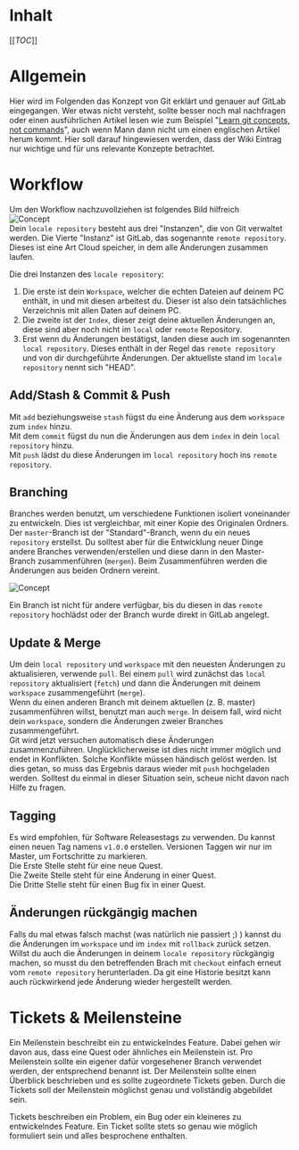 # Inhalt

[[_TOC_]]

# Allgemein

Hier wird im Folgenden das Konzept von Git erklärt und genauer auf GitLab eingegangen. Wer etwas nicht versteht, sollte besser noch mal nachfragen oder einen ausführlichen Artikel lesen wie zum Beispiel "[Learn git concepts, not commands](https://dev.to/unseenwizzard/learn-git-concepts-not-commands-4gjc)", auch wenn Mann dann nicht um einen englischen Artikel herum kommt. Hier soll darauf hingewiesen werden, dass der Wiki Eintrag nur wichtige und für uns relevante Konzepte betrachtet.

# Workflow

Um den Workflow nachzuvollziehen ist folgendes Bild hilfreich  
![Concept](https://cdn.discordapp.com/attachments/520955035832811521/615837217562165259/MgaV9.png)  
Dein `locale repository` besteht aus drei "Instanzen", die von Git verwaltet werden. 
Die Vierte "Instanz" ist GitLab, das sogenannte `remote repository`. Dieses ist eine Art Cloud speicher, in dem alle Änderungen zusammen laufen.

Die drei Instanzen des `locale repository`:
1. Die erste ist dein `Workspace`, welcher die echten Dateien auf deinem PC enthält, in und mit diesen arbeitest du. Dieser ist also dein tatsächliches Verzeichnis mit allen Daten auf deinem PC.
2. Die zweite ist der `Index`, dieser zeigt deine aktuellen Änderungen an, diese sind aber noch nicht im `local` oder `remote` Repository.
3. Erst wenn du Änderungen bestätigst, landen diese auch im sogenannten `local repository`. Dieses enthält in der Regel das `remote repository` und von dir durchgeführte Änderungen. Der aktuellste stand im `locale repository` nennt sich "HEAD".

## Add/Stash & Commit & Push

Mit `add` beziehungsweise `stash` fügst du eine Änderung aus dem `workspace` zum `index` hinzu.  
Mit dem `commit` fügst du nun die Änderungen aus dem `index` in dein `local repository` hinzu.  
Mit `push` lädst du diese Änderungen im `local repository` hoch ins `remote repository`.  

## Branching

Branches werden benutzt, um verschiedene Funktionen isoliert voneinander zu entwickeln. Dies ist vergleichbar, mit einer Kopie des Originalen Ordners. Der `master`-Branch ist der "Standard"-Branch, wenn du ein neues `repository` erstellst. Du solltest aber für die Entwicklung neuer Dinge andere Branches verwenden/erstellen und diese dann in den Master-Branch zusammenführen (`mergen`). Beim Zusammenführen werden die Änderungen aus beiden Ordnern vereint.

![Concept](https://cdn.discordapp.com/attachments/520955035832811521/615846516799701001/68747470733a2f2f63646e2d696d616765732d312e6d656469756d2e636f6d2f6d61782f313630302f312a69485050613732.png)

Ein Branch ist nicht für andere verfügbar, bis du diesen in das `remote repository` hochlädst oder der Branch wurde direkt in GitLab angelegt.

## Update & Merge

Um dein `local repository` und `workspace` mit den neuesten Änderungen zu aktualisieren, verwende `pull`.
Bei einem `pull` wird zunächst das `local repository` aktualisiert (`fetch`) und dann die Änderungen mit deinem `workspace` zusammengeführt (`merge`).  
Wenn du einen anderen Branch mit deinem aktuellen (z. B. master) zusammenführen willst, benutzt man auch  `merge`. In deisem fall, wird nicht dein `workspace`, sondern die Änderungen zweier Branches zusammengeführt.  
Git wird jetzt versuchen automatisch diese Änderungen zusammenzuführen. Unglücklicherweise ist dies nicht immer möglich und endet in Konflikten. Solche Konflikte müssen händisch gelöst werden. Ist dies getan, so muss das Ergebnis daraus wieder mit `push` hochgeladen werden. Solltest du einmal in dieser Situation sein, scheue nicht davon nach Hilfe zu fragen.

## Tagging

Es wird empfohlen, für Software Releasestags zu verwenden. Du kannst einen neuen Tag namens `v1.0.0` erstellen.
Versionen Taggen wir nur im Master, um Fortschritte zu markieren.  
Die Erste Stelle steht für eine neue Quest.  
Die Zweite Stelle steht für eine Änderung in einer Quest.  
Die Dritte Stelle steht für einen Bug fix in einer Quest.

## Änderungen rückgängig machen

Falls du mal etwas falsch machst (was natürlich nie passiert ;) ) kannst du die Änderungen im `workspace` und im `index` mit `rollback` zurück setzen. Willst du auch die Änderungen in deinem `locale repository` rückgängig machen, so musst du den betreffenden Brach mit `checkout` einfach erneut vom `remote repository` herunterladen. Da git eine Historie besitzt kann auch rückwirkend jede Änderung wieder hergestellt werden.

# Tickets & Meilensteine

Ein Meilenstein beschreibt ein zu entwickelndes Feature. Dabei gehen wir davon aus, dass eine Quest oder ähnliches ein Meilenstein ist. Pro Meilenstein sollte ein eigener dafür vorgesehener Branch verwendet werden, der entsprechend benannt ist. Der Meilenstein sollte einen Überblick beschrieben und es sollte zugeordnete Tickets geben. Durch die Tickets soll der Meilenstein möglichst genau und vollständig abgebildet sein.

Tickets beschreiben ein Problem, ein Bug oder ein kleineres zu entwickelndes Feature. Ein Ticket sollte stets so genau wie möglich formuliert sein und alles besprochene enthalten.